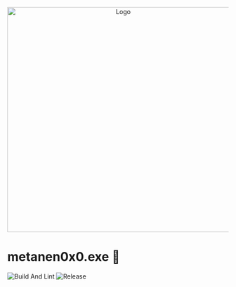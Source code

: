 <p align="center">
  <img alt="Logo" src="https://user-images.githubusercontent.com/12670155/105021524-f908f580-5a8b-11eb-859a-83234836b94a.png" width="512px">
</p>

# metanen0x0.exe :pill:

![Build And Lint](https://github.com/calmery-chan/metanen0x0.exe/workflows/Build%20And%20Lint/badge.svg)
![Release](https://github.com/calmery-chan/metanen0x0.exe/workflows/Release/badge.svg)
